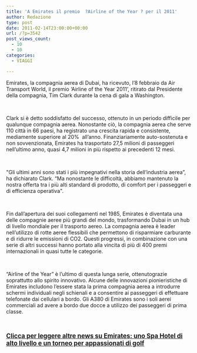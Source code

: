 ```yaml
---
title: 'A Emirates il premio  ?Airline of the Year ? per il 2011'
author: Redazione
type: post
date: 2011-02-14T23:00:00+00:00
url: /?p=3542
post_views_count:
  - 10
  - 10
categories:
  - VIAGGI

---
```

Emirates, la compagnia aerea di Dubai, ha ricevuto, l&rsquo;8 febbraio da Air Transport World, il premio &#8216;Airline of the Year 2011&#8217;, ritirato dal Presidente della compagnia, Tim Clark durante la cena di gala a Washington.

&nbsp;

Clark si &egrave; detto soddisfatto del successo, ottenuto in un periodo difficile per qualunque compagnia aerea. Nonostante ci&ograve;, la compagnia aerea che serve 110 citt&agrave; in 66 paesi, ha registrato una crescita rapida e consistente, mediamente superiore al 20%&nbsp; all&#8217;anno. Finanziariamente auto&#45;sostenuta e non sovvenzionata, Emirates ha trasportato 27,5 milioni di passeggeri nell&rsquo;ultimo anno, quasi 4,7 milioni in pi&ugrave; rispetto ai precedenti 12 mesi.

&nbsp;

"Gli ultimi anni sono stati i pi&ugrave; impegnativi nella storia dell&rsquo;industria aerea&rdquo;, ha dichiarato Clark. &ldquo;Ma nonostante le difficolt&agrave;, abbiamo mantenuto la nostra offerta tra i pi&ugrave; alti standard di prodotto, di comfort per i passeggeri e di efficienza operativa".

&nbsp;

Fin dall&rsquo;apertura dei suoi collegamenti nel 1985, Emirates &egrave; diventata una delle compagnie aeree pi&ugrave; grandi del mondo, trasformando Dubai in un hub di livello mondiale per il trasporto aereo. La compagnia aerea &egrave; leader nell&rsquo;utilizzo di rotte aeree flessibili che permettono di risparmiare carburante e di ridurre le emissioni di CO2. Questi progressi, in combinazione con una serie di altri successi hanno portato alla vincita di pi&ugrave; di 400 premi internazionali in quasi tutte le categorie.

&nbsp;

&ldquo;Airline of the Year&rdquo; &egrave; l&rsquo;ultimo di questa lunga serie, ottenutograzie soprattutto allo spirito innovativo. Alcune delle innovazioni pionieristiche di Emirates includono l&rsquo;essere stata la prima compagnia aerea a introdurre schermi individuali negli schienali e a consentire ai passeggeri di effettuare telefonate dai cellulari a bordo. Gli A380 di Emirates sono i soli aerei commerciali ad avere a bordo due docce a utilizzo dei passeggeri di prima classe.

[<span style="font&#45;size: larger;"><strong><br /> </strong></span>][1]

[<span style="font&#45;size: larger;"><strong>Clicca per leggere altre news su Emirates: uno Spa Hotel di alto livello e un torneo per appassionati di golf</strong></span>][1]

 [1]: https://www.progressonline.it/index.php?livello=Viaggiare&sezione=78&articolo=3183&lang=it